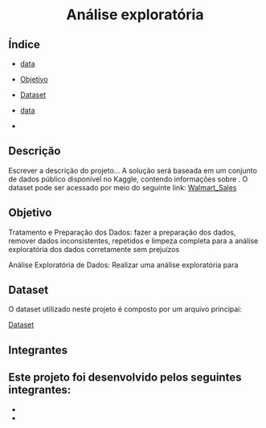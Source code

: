 <h1 align="center"> Análise exploratória </h1>

## Índice 
* [data](#data)
* [Objetivo](Objetivo)
* [Dataset](Dataset)
* [data](data)

* 
## Descrição

Escrever a descrição do projeto...
A solução será baseada em um conjunto de dados público disponível no Kaggle, contendo informações sobre . O dataset pode ser acessado por meio do seguinte link: [Walmart_Sales](https://www.kaggle.com/datasets/mikhail1681/walmart-sales)

## Objetivo

Tratamento e Preparação dos Dados: fazer a preparação dos dados, remover dados inconsistentes, repetidos e limpeza completa para a análise exploratória dos dados corretamente sem prejuízos 

Análise Exploratória de Dados: Realizar uma análise exploratória para 

## Dataset
O dataset utilizado neste projeto é composto por um arquivo principai:

[Dataset](data/)

## Integrantes 
Este projeto foi desenvolvido pelos seguintes integrantes:
-
-
-
